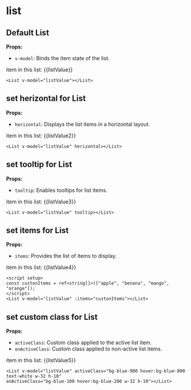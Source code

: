 # list

<script setup lang="ts">
import { ref } from 'vue'
const listValue = ref("");
const listValue2 = ref("");
const listValue3 = ref("");
const listValue4 = ref("");
const listValue5 = ref("");
const custonItems = ref<string[]>(["apple", "benana", "mango", "orange"]);
</script>

## Default List

**Props:**

- `v-model`: Binds the item state of the list.

<p>item in this list: {{listValue}}</p>

<List v-model="listValue"></List>

```vue
<List v-model="listValue"></List>
```

## set herizontal for List

**Props:**

- `herizontal`: Displays the list items in a horizontal layout.

<p>item in this list: {{listValue2}}</p>

<List v-model="listValue2" herizontal></List>

```vue
<List v-model="listValue" herizontal></List>
```

## set tooltip for List

**Props:**

- `tooltip`:  Enables tooltips for list items.

<p>item in this list: {{listValue3}}</p>

<List v-model="listValue3" tooltip></List>

```vue
<List v-model="listValue" tooltip></List>
```

## set items for List

**Props:**

- `items`: Provides the list of items to display.

<p>item in this list: {{listValue4}}</p>

<List v-model="listValue4" :items="custonItems"></List>

```vue
<script setup>
const custonItems = ref<string[]>(["apple", "benana", "mango", "orange"]);
</script>
<List v-model="listValue" :items="custonItems"></List>
```

## set custom class for List

**Props:**

- `activeClass`: Custom class applied to the active list item.
- `onActiveClass`: Custom class applied to non-active list items.

<p>item in this list: {{listValue5}}</p>

<List v-model="listValue5" activeClass="bg-indigo-700 hover:bg-indigo-600 text-white w-32 h-10" onActiveClass="bg-indigo-200 hover:bg-indigo-300 w-32 h-10"></List>

```vue
<List v-model="listValue" activeClass="bg-blue-900 hover:bg-blue-800 
text-white w-32 h-10" 
onActiveClass="bg-blue-100 hover:bg-blue-200 w-32 h-10"></List>
```
